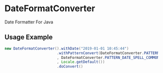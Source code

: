 # DateFormatConverter
Date Formatter For Java

## Usage Example
```java
new DateFormatConverter().withDate("2019-01-01 10:45:44")
                        .withPatternConvert(DateFormatConverter.PATTERN_DATE_SQL
                        , DateFormatConverter.PATTERN_DATE_SPELL_COMMON
                        , Locale.getDefault())
                        .doConvert()
```
